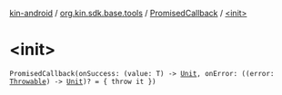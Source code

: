 [kin-android](../../index.md) / [org.kin.sdk.base.tools](../index.md) / [PromisedCallback](index.md) / [&lt;init&gt;](./-init-.md)

# &lt;init&gt;

`PromisedCallback(onSuccess: (value: T) -> `[`Unit`](https://kotlinlang.org/api/latest/jvm/stdlib/kotlin/-unit/index.html)`, onError: ((error: `[`Throwable`](https://kotlinlang.org/api/latest/jvm/stdlib/kotlin/-throwable/index.html)`) -> `[`Unit`](https://kotlinlang.org/api/latest/jvm/stdlib/kotlin/-unit/index.html)`)? = { throw it })`